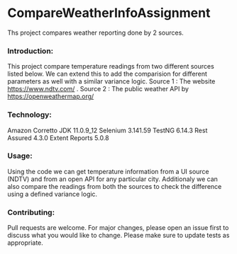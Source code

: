 # CompareWeatherInfoAssignment

Ths project compares weather reporting done by 2 sources.

### Introduction:

This project compare temperature readings from two different sources listed below. We can extend this to add the comparision for different parameters as well with a similar variance logic.
Source 1 : The website https://www.ndtv.com/ .
Source 2 : The public weather API by https://openweathermap.org/


### Technology:
Amazon Corretto JDK 11.0.9_12 
Selenium 3.141.59
TestNG 6.14.3
Rest Assured 4.3.0
Extent Reports 5.0.8


### Usage:
Using the code we can get temperature information from a UI source (NDTV) and from an open API for any particular city. Additionaly we can also compare the readings from both the sources to check the difference using a defined variance logic.

### Contributing:
Pull requests are welcome. For major changes, please open an issue first to discuss what you would like to change.
Please make sure to update tests as appropriate.
